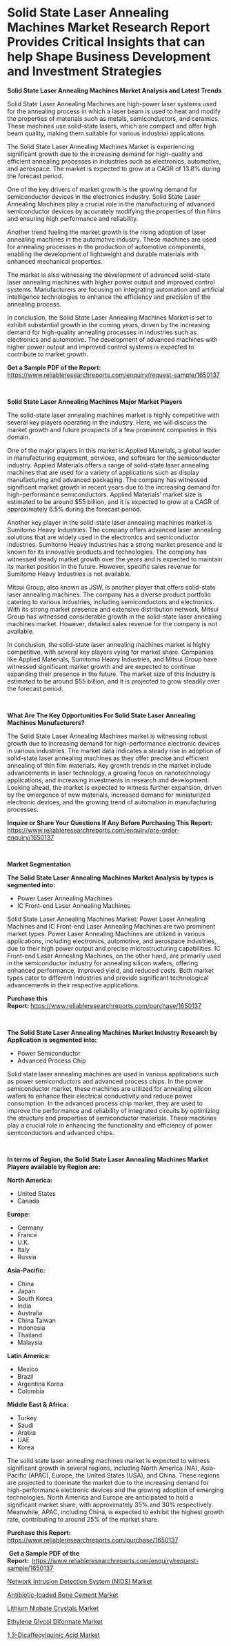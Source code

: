 <p><h1>Solid State Laser Annealing Machines Market Research Report Provides Critical Insights that can help Shape Business Development and Investment Strategies</h1></p><p><strong>Solid State Laser Annealing Machines Market Analysis and Latest Trends</strong></p>
<p><p>Solid State Laser Annealing Machines are high-power laser systems used for the annealing process in which a laser beam is used to heat and modify the properties of materials such as metals, semiconductors, and ceramics. These machines use solid-state lasers, which are compact and offer high beam quality, making them suitable for various industrial applications.</p><p>The Solid State Laser Annealing Machines Market is experiencing significant growth due to the increasing demand for high-quality and efficient annealing processes in industries such as electronics, automotive, and aerospace. The market is expected to grow at a CAGR of 13.8% during the forecast period.</p><p>One of the key drivers of market growth is the growing demand for semiconductor devices in the electronics industry. Solid State Laser Annealing Machines play a crucial role in the manufacturing of advanced semiconductor devices by accurately modifying the properties of thin films and ensuring high performance and reliability.</p><p>Another trend fueling the market growth is the rising adoption of laser annealing machines in the automotive industry. These machines are used for annealing processes in the production of automotive components, enabling the development of lightweight and durable materials with enhanced mechanical properties.</p><p>The market is also witnessing the development of advanced solid-state laser annealing machines with higher power output and improved control systems. Manufacturers are focusing on integrating automation and artificial intelligence technologies to enhance the efficiency and precision of the annealing process.</p><p>In conclusion, the Solid State Laser Annealing Machines Market is set to exhibit substantial growth in the coming years, driven by the increasing demand for high-quality annealing processes in industries such as electronics and automotive. The development of advanced machines with higher power output and improved control systems is expected to contribute to market growth.</p></p>
<p><strong>Get a Sample PDF of the Report:&nbsp;</strong> <a href="https://www.reliableresearchreports.com/enquiry/request-sample/1650137">https://www.reliableresearchreports.com/enquiry/request-sample/1650137</a></p>
<p>&nbsp;</p>
<p><strong>Solid State Laser Annealing Machines Major Market Players</strong></p>
<p><p>The solid-state laser annealing machines market is highly competitive with several key players operating in the industry. Here, we will discuss the market growth and future prospects of a few prominent companies in this domain.</p><p>One of the major players in this market is Applied Materials, a global leader in manufacturing equipment, services, and software for the semiconductor industry. Applied Materials offers a range of solid-state laser annealing machines that are used for a variety of applications such as display manufacturing and advanced packaging. The company has witnessed significant market growth in recent years due to the increasing demand for high-performance semiconductors. Applied Materials' market size is estimated to be around $55 billion, and it is expected to grow at a CAGR of approximately 6.5% during the forecast period.</p><p>Another key player in the solid-state laser annealing machines market is Sumitomo Heavy Industries. The company offers advanced laser annealing solutions that are widely used in the electronics and semiconductor industries. Sumitomo Heavy Industries has a strong market presence and is known for its innovative products and technologies. The company has witnessed steady market growth over the years and is expected to maintain its market position in the future. However, specific sales revenue for Sumitomo Heavy Industries is not available.</p><p>Mitsui Group, also known as JSW, is another player that offers solid-state laser annealing machines. The company has a diverse product portfolio catering to various industries, including semiconductors and electronics. With its strong market presence and extensive distribution network, Mitsui Group has witnessed considerable growth in the solid-state laser annealing machines market. However, detailed sales revenue for the company is not available.</p><p>In conclusion, the solid-state laser annealing machines market is highly competitive, with several key players vying for market share. Companies like Applied Materials, Sumitomo Heavy Industries, and Mitsui Group have witnessed significant market growth and are expected to continue expanding their presence in the future. The market size of this industry is estimated to be around $55 billion, and it is projected to grow steadily over the forecast period.</p></p>
<p>&nbsp;</p>
<p><strong>What Are The Key Opportunities For Solid State Laser Annealing Machines Manufacturers?</strong></p>
<p><p>The Solid State Laser Annealing Machines market is witnessing robust growth due to increasing demand for high-performance electronic devices in various industries. The market data indicates a steady rise in adoption of solid-state laser annealing machines as they offer precise and efficient annealing of thin film materials. Key growth trends in the market include advancements in laser technology, a growing focus on nanotechnology applications, and increasing investments in research and development. Looking ahead, the market is expected to witness further expansion, driven by the emergence of new materials, increased demand for miniaturized electronic devices, and the growing trend of automation in manufacturing processes.</p></p>
<p><strong>Inquire or Share Your Questions If Any Before Purchasing This Report:</strong> <a href="https://www.reliableresearchreports.com/enquiry/pre-order-enquiry/1650137">https://www.reliableresearchreports.com/enquiry/pre-order-enquiry/1650137</a></p>
<p>&nbsp;</p>
<p><strong>Market Segmentation</strong></p>
<p><strong>The Solid State Laser Annealing Machines Market Analysis by types is segmented into:</strong></p>
<p><ul><li>Power Laser Annealing Machines</li><li>IC Front-end Laser Annealing Machines</li></ul></p>
<p><p>Solid State Laser Annealing Machines Market: Power Laser Annealing Machines and IC Front-end Laser Annealing Machines are two prominent market types. Power Laser Annealing Machines are utilized in various applications, including electronics, automotive, and aerospace industries, due to their high power output and precise microstructuring capabilities. IC Front-end Laser Annealing Machines, on the other hand, are primarily used in the semiconductor industry for annealing silicon wafers, offering enhanced performance, improved yield, and reduced costs. Both market types cater to different industries and provide significant technological advancements in their respective applications.</p></p>
<p><strong>Purchase this Report:&nbsp;</strong><a href="https://www.reliableresearchreports.com/purchase/1650137">https://www.reliableresearchreports.com/purchase/1650137</a></p>
<p>&nbsp;</p>
<p><strong>The Solid State Laser Annealing Machines Market Industry Research by Application is segmented into:</strong></p>
<p><ul><li>Power Semiconductor</li><li>Advanced Process Chip</li></ul></p>
<p><p>Solid state laser annealing machines are used in various applications such as power semiconductors and advanced process chips. In the power semiconductor market, these machines are utilized for annealing silicon wafers to enhance their electrical conductivity and reduce power consumption. In the advanced process chip market, they are used to improve the performance and reliability of integrated circuits by optimizing the structure and properties of semiconductor materials. These machines play a crucial role in enhancing the functionality and efficiency of power semiconductors and advanced chips.</p></p>
<p>&nbsp;</p>
<p><strong>In terms of Region, the Solid State Laser Annealing Machines Market Players available by Region are:</strong></p>
<p>
    <p> <strong> North America: </strong>
        <ul>
            <li>United States</li>
            <li>Canada</li>
        </ul>
        </p> 
    <p> <strong> Europe: </strong>
        <ul>
            <li>Germany</li>
            <li>France</li>
            <li>U.K.</li>
            <li>Italy</li>
            <li>Russia</li>
        </ul>
        </p> 
    <p> <strong> Asia-Pacific: </strong>
        <ul>
            <li>China</li>
            <li>Japan</li>
            <li>South Korea</li>
            <li>India</li>
            <li>Australia</li>
            <li>China Taiwan</li>
            <li>Indonesia</li>
            <li>Thailand</li>
            <li>Malaysia</li>
        </ul>
        </p> 
    <p> <strong> Latin America: </strong>
        <ul>
            <li>Mexico</li>
            <li>Brazil</li>
            <li>Argentina Korea</li>
            <li>Colombia</li>
        </ul>
        </p> 
    <p> <strong> Middle East & Africa: </strong>
        <ul>
            <li>Turkey</li>
            <li>Saudi</li>
            <li>Arabia</li>
            <li>UAE</li>
            <li>Korea</li>
        </ul>
    </p>
    </p>
<p><p>The solid state laser annealing machines market is expected to witness significant growth in several regions, including North America (NA), Asia-Pacific (APAC), Europe, the United States (USA), and China. These regions are projected to dominate the market due to the increasing demand for high-performance electronic devices and the growing adoption of emerging technologies. North America and Europe are anticipated to hold a significant market share, with approximately 35% and 30% respectively. Meanwhile, APAC, including China, is expected to exhibit the highest growth rate, contributing to around 25% of the market share.</p></p>
<p><strong>Purchase this Report: </strong><a href="https://www.reliableresearchreports.com/purchase/1650137">https://www.reliableresearchreports.com/purchase/1650137</a></p>
<p>&nbsp;<strong>Get a Sample PDF of the Report:&nbsp;&nbsp;</strong><a href="https://www.reliableresearchreports.com/enquiry/request-sample/1650137">https://www.reliableresearchreports.com/enquiry/request-sample/1650137</a></p>
<p><strong></strong></p>
<p><p><a href="https://github.com/bmorecock/Market-Research-Report-List-1/blob/main/network-intrusion-detection-system-nids-market.md">Network Intrusion Detection System (NIDS) Market</a></p><p><a href="http://issuu.com/reportprime-2/docs/antibiotic-loaded-bone-cement-market-size-2030.ppt">Antibiotic-loaded Bone Cement Market</a></p><p><a href="https://medium.com/p/8ac91c732e1d/edit">Lithium Niobate Crystals Market</a></p><p><a href="https://medium.com/p/58b82823f3f7/edit">Ethylene Glycol Diformate Market</a></p><p><a href="http://issuu.com/reportprime-2/docs/13-dicaffeoylquinic-acid-market-size-2030.pptx">1,3-Dicaffeoylquinic Acid Market</a></p></p>